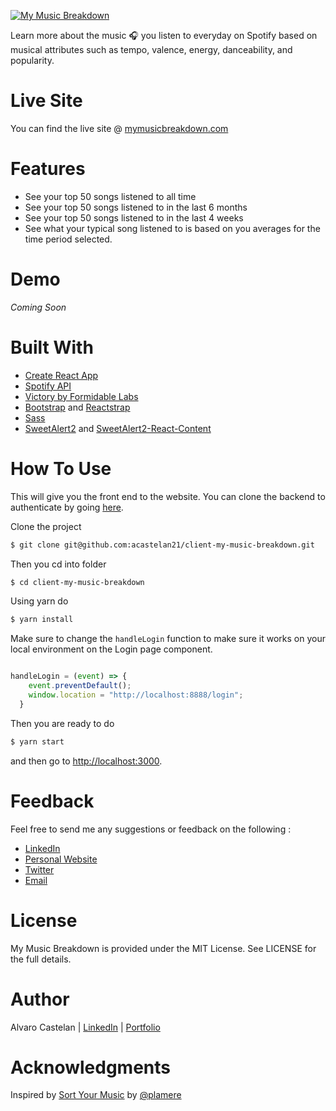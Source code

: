 [![My Music Breakdown](https://res.cloudinary.com/devac/image/upload/v1545272651/mymusicbreakdownlogo.png)](https://mymusicbreakdown.com/)

Learn more about the music  :headphones:  you listen to everyday on Spotify based on musical attributes such as tempo, valence, energy, danceability, and popularity. 
# Live Site
You can find the live site @ [mymusicbreakdown.com](https://mymusicbreakdown.com/) 
# Features
 - See your top 50 songs listened to all time
 - See your top 50 songs listened to in the last 6 months
 - See your top 50 songs listened to in the last 4 weeks
 - See what your typical song listened to is based on you averages for the time period selected.
# Demo
*Coming Soon* 

# Built With 
- [Create React App](https://facebook.github.io/create-react-app/)
- [Spotify API](https://developer.spotify.com/)
- [Victory by Formidable Labs](https://formidable.com/open-source/victory/)
- [Bootstrap](https://getbootstrap.com/) and [Reactstrap](https://reactstrap.github.io/)
- [Sass](https://sass-lang.com/guide)
- [SweetAlert2](https://sweetalert2.github.io/) and [SweetAlert2-React-Content](https://github.com/sweetalert2/sweetalert2-react-content)

# How To Use
This will give you the front end to the website. You can clone the backend to authenticate by going [here](https://github.com/acastelan21/server-my-music-breakdown).

Clone the project
```sh
$ git clone git@github.com:acastelan21/client-my-music-breakdown.git 
```
Then you cd into folder
```sh
$ cd client-my-music-breakdown
```
Using yarn do 
```sh 
$ yarn install
```
Make sure to change the `handleLogin` function to make sure it works on your local environment on the Login page component.
```js

handleLogin = (event) => {
    event.preventDefault();
    window.location = "http://localhost:8888/login";
  }
```
Then you are ready to do
```sh
$ yarn start 
```
and then go to [http://localhost:3000](http://localhost:3000/).
# Feedback
Feel free to send me any suggestions or feedback on the following : 
- [LinkedIn](https://www.linkedin.com/in/alvarocastelan/)
- [Personal Website](https://www.alvarocastelan.com/)
- [Twitter](https://twitter.com/ACastelan21)
- [Email](mailto:alvaro.castelan.21@gmail.com)

# License 
My Music Breakdown is provided under the MIT License. See LICENSE for the full details.

# Author 
Alvaro Castelan | [LinkedIn](https://www.linkedin.com/in/alvarocastelan) | [Portfolio](https://www.alvarocastelan.com)


# Acknowledgments 
Inspired by [Sort Your Music](http://sortyourmusic.playlistmachinery.com/) by [@plamere](https://twitter.com/plamere)




